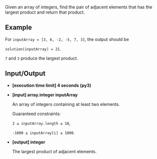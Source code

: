 Given an array of integers, find the pair of adjacent elements that has the largest product and return that product.

## Example

For `inputArray = [3, 6, -2, -5, 7, 3]`, the output should be

`solution(inputArray) = 21`.

`7` and `3` produce the largest product.

## Input/Output

- **[execution time limit] 4 seconds (py3)**

- **[input] array.integer inputArray**

	An array of integers containing at least two elements.

	Guaranteed constraints:

	`2 ≤ inputArray.length ≤ 10`,

	`-1000 ≤ inputArray[i] ≤ 1000`.

- **[output] integer**

	The largest product of adjacent elements.
